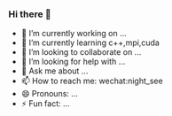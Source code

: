 ### Hi there 👋

- 🔭 I’m currently working on ...
- 🌱 I’m currently learning c++,mpi,cuda
- 👯 I’m looking to collaborate on ...
- 🤔 I’m looking for help with ...
- 💬 Ask me about ...
- 📫 How to reach me: wechat:night_see
- 😄 Pronouns: ...
- ⚡ Fun fact: ...

